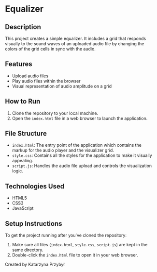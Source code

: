 # Equalizer

## Description

This project creates a simple equalizer. It includes a grid that responds visually to the sound waves of an uploaded audio file by changing the colors of the grid cells in sync with the audio.

## Features

- Upload audio files
- Play audio files within the browser
- Visual representation of audio amplitude on a grid

## How to Run

1. Clone the repository to your local machine.
2. Open the `index.html` file in a web browser to launch the application.

## File Structure

- `index.html`: The entry point of the application which contains the markup for the audio player and the visualizer grid.
- `style.css`: Contains all the styles for the application to make it visually appealing.
- `script.js`: Handles the audio file upload and controls the visualization logic.

## Technologies Used

- HTML5
- CSS3
- JavaScript

## Setup Instructions

To get the project running after you've cloned the repository:

1. Make sure all files (`index.html`, `style.css`, `script.js`) are kept in the same directory.
2. Double-click the `index.html` file to open it in your web browser.




Created by Katarzyna Przybył 